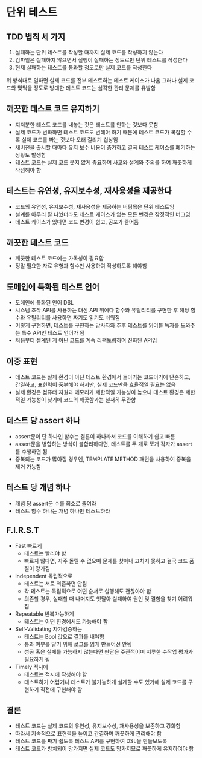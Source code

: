 # 단위 테스트

## TDD 법칙 세 가지
1. 실패하는 단위 테스트를 작성할 때까지 실제 코드를 작성하지 않는다
2. 컴파일은 실패하지 않으면서 실행이 실패하는 정도로만 단위 테스트를 작성한다
3. 현재 실패하는 테스트를 통과할 정도로만 실제 코드를 작성한다

위 방식대로 일하면 실제 코드를 전부 테스트하는 테스트 케이스가 나옴
그러나 실제 코드와 맞먹을 정도로 방대한 테스트 코드는 심각한 관리 문제를 유발함

## 깨끗한 테스트 코드 유지하기
- 지저분한 테스트 코드를 내놓는 것은 테스트를 안하는 것보다 못함
- 실제 코드가 변화하면 테스트 코드도 변해야 하기 때문에 테스트 코드가 복잡할 수록 실제 코드를 짜는 것보다 오래 걸리기 십상임
- 새버전을 출시할 때마다 유지 보수 비용이 증가하고 결국 테스트 케이스를 폐기하는 상황도 발생함
- 테스트 코드는 실제 코드 못지 않게 중요하며 사고와 설계와 주의를 하여 깨끗하게 작성해야 함

## 테스트는 유연성, 유지보수성, 재사용성을 제공한다
- 코드의 유연성, 유지보수성, 재사용성을 제공하는 버팀목은 단위 테스트임
- 설계를 아무리 잘 나눴더라도 테스트 케이스가 없는 모든 변경은 잠정적인 버그임
- 테스트 케이스가 있다면 코드 변경이 쉽고, 공포가 줄어듬

## 깨끗한 테스트 코드
- 깨끗한 테스트 코드에는 가독성이 필요함
- 정말 필요한 자료 유형과 함수만 사용하여 작성하도록 해야함

## 도메인에 특화된 테스트 언어
- 도메인에 특화된 언어 DSL
- 시스템 조작 API를 사용하는 대신 API 위에다 함수와 유틸리티를 구현한 후 해당 함수와 유틸리티를 사용하면 짜기도 읽기도 쉬워짐
- 이렇게 구현하면, 테스트를 구현하는 당사자와 추후 테스트를 읽어볼 독자를 도와주는 특수 API인 테스트 언어가 됨
- 처음부터 설계된 게 아닌 코드를 계속 리팩토링하며 진화된 API임

## 이중 표현
- 테스트 코드는 실제 환경이 아닌 테스트 환경에서 돌아가는 코드이기에 단순하고, 간결하고, 표현력이 풍부해야 하지만, 실제 코드만큼 효율적일 필요는 없음
- 실제 환경은 컴퓨터 자원과 메모리가 제한적일 가능성이 높으나 테스트 환경은 제한적일 가능성이 낮기에 코드의 깨끗함과는 철저히 무관함

## 테스트 당 assert 하나
- assert문이 단 하나인 함수는 결론이 하나라서 코드를 이해하기 쉽고 빠름
- assert문을 병합하는 방식이 불합리하다면, 테스트를 두 개로 쪼개 각자가 assert를 수행하면 됨
- 중복되는 코드가 많아질 경우엔, TEMPLATE METHOD 패턴을 사용하여 중복을 제거 가능함

## 테스트 당 개념 하나
- 개념 당 assert문 수를 최소로 줄여라
- 테스트 함수 하나는 개념 하나만 테스트하라

## F.I.R.S.T
- Fast 빠르게
  - 테스트는 빨리야 함
  - 빠르지 않다면, 자주 돌릴 수 없으며 문제를 찾아내 고치지 못하고 결국 코드 품질이 망가짐
- Independent 독립적으로
  - 테스트는 서로 의존하면 안됨
  - 각 테스트는 독립적으로 어떤 순서로 실행해도 괜찮아야 함
  - 의존할 경우, 실패할 때 나머지도 잇달아 실패하여 원인 및 결함을 찾기 어려워짐
- Repeatable 반복가능하게
  - 테스트는 어떤 환경에서도 가능해야 함
- Self-Validating 자가검증하는 
  -  테스트는 Bool 값으로 결과를 내야함
  -  통과 여부를 알기 위해 로그를 읽게 만들어선 안됨
  -  성공 혹은 실패를 가늠하지 않는다면 판단은 주관적이며 지루한 수작업 평가가 필요하게 됨
- Timely 적시에
  - 테스트는 적시에 작성해야 함
  - 테스트하기 어렵거나 테스트가 불가능하게 설계할 수도 있기에 실제 코드를 구현하기 직전에 구현해야 함

## 결론
- 테스트 코드는 실제 코드의 유연성, 유지보수성, 재사용성을 보존하고 강화함
- 따라서 지속적으로 표현력을 높이고 간결하며 깨끗하게 관리해야 함
- 테스트 코드를 짜기 쉽도록 테스트 API를 구현하여 DSL을 만들보도록
- 테스트 코드가 방치되어 망가지면 실제 코드도 망가지므로 깨끗하게 유지하여야 함

